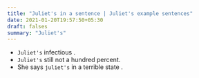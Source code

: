 ```yaml
---
title: "Juliet's in a sentence | Juliet's example sentences"
date: 2021-01-20T19:57:50+05:30
draft: falses
summary: "Juliet's"
---
```

- `Juliet's` infectious .
- `Juliet's` still not a hundred percent.
- She says `juliet's` in a terrible state .
                 
